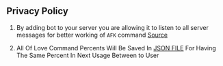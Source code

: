 ## Privacy Policy

1. By adding bot to your server you are allowing it to listen to all server messages for better working of `AFK` command [Source](https://github.com/hadiazt/SoSiS-v2/blob/main/events/messageCreate.js)

2. All Of Love Command Percents Will Be Saved In [JSON FILE](https://github.com/hadiazt/SoSiS-v2/blob/main/data/love.json) For Having The Same Percent In Next Usage Between to User